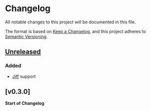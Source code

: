 # Changelog
All notable changes to this project will be documented in this file.

The format is based on [Keep a Changelog](https://keepachangelog.com/en/1.0.0/),
and this project adheres to [Semantic Versioning](https://semver.org/spec/v2.0.0.html).

## [Unreleased]

### Added
- [Jiff](https://crates.io/crates/jiff) support

## [v0.3.0] 
**Start of Changelog**

[unreleased]: https://github.com/ModProg/webdav-client/compare/v0.3.0...HEAD
[v0.1.0]: https://github.com/ModProg/webdav-client/tree/v0.3.0
